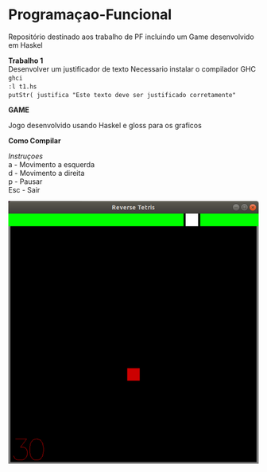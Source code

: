 # Programaçao-Funcional
Repositório destinado aos trabalho de PF incluindo um Game desenvolvido em Haskel


**Trabalho 1**  
Desenvolver um justificador de texto 
Necessario instalar o compilador GHC  
`ghci`  
`:l t1.hs`  
`putStr( justifica "Este texto deve ser justificado corretamente"`


**GAME**

Jogo desenvolvido usando Haskel e gloss para os graficos  

**Como Compilar**



*Instruçoes*  
a - Movimento a esquerda  
d - Movimento a direita  
p - Pausar  
Esc - Sair  

![Screenshot](tela.png)
